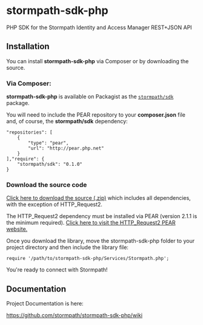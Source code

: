 stormpath-sdk-php
=================

PHP SDK for the Stormpath Identity and Access Manager REST+JSON API

## Installation

You can install **stormpath-sdk-php** via Composer or by downloading the source.

### Via Composer:

**stormpath-sdk-php** is available on Packagist as the 
[`stormpath/sdk`](http://packagist.org/packages/stormpath/sdk) package.

You will need to include the PEAR repository to your **composer.json** file and, of course, the **stormpath/sdk** dependency:

    "repositories": [
        {
            "type": "pear",
            "url": "http://pear.php.net"
        }
    ],"require": {
        "stormpath/sdk": "0.1.0"
    }

### Download the source code

[Click here to download the source
(.zip)](https://github.com/stormpath/stormpath-sdk-php/zipball/master) which includes all
dependencies, with the exception of HTTP_Request2.

The HTTP_Request2 dependency must be installed via PEAR (version 2.1.1 is the minimum required). 
[Click here to visit the HTTP_Request2 PEAR website.](http://pear.php.net/package/HTTP_Request2/)

Once you download the library, move the stormpath-sdk-php folder to your project
directory and then include the library file:

    require '/path/to/stormpath-sdk-php/Services/Stormpath.php';

You're ready to connect with Stormpath!

## Documentation

Project Documentation is here:

https://github.com/stormpath/stormpath-sdk-php/wiki